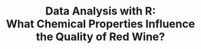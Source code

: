 ---
layout: default
img: wine.jpg
category: Portfolio
title: Data Analysis with R:<br>What Chemical Properties Influence the Quality of Red Wine?
description: |
  <p class="lead">Wine is one of the oldest and most popular alcohol beverages in the world, with hundreds of different varieties produced around the world. While not as well known in the US, Vinho Verde wine is produced from a specific region in Portugal, ranging from white to red varieties. Roughly 1600 different Vinho Verde red wines were measured for their chemical properties (such as alcohol content, residual sugar, density, etc.), along with a blind "quality" rating from three wine experts. In order to determine which chemical properties had the biggest influence on wine quality, R was used to explore the various relationships in the dataset. All of the analysis was done stream-of-consciousness style, in order to explain the thought process used along the way.<br><br>To find out which chemical properties had the biggest influence on quality, you can <a target="_blank" href="http://broadwater.io/data-analysis-with-r">read my analysis here</a>, or look at the <a target="_blank" href="https://github.com/davidbroadwater/data-analysis-with-r">code used</a> to create it. This project was completed as part of the <a target="_blank" href="https://www.udacity.com/course/nd002">Udacity Data Analyst Nanodegree</a>.<br><br> Skills used: R, Data Analysis, Data Visualization, Multivariate Analysis, Statistics.</p>

---